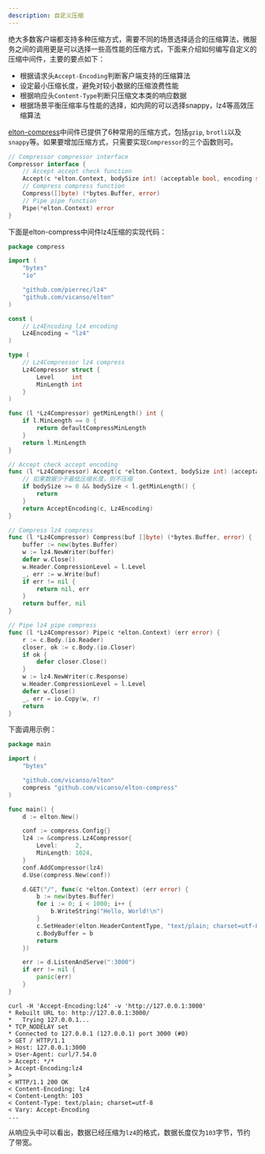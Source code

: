 ```yaml
---
description: 自定义压缩
---
```


绝大多数客户端都支持多种压缩方式，需要不同的场景选择适合的压缩算法，微服务之间的调用更是可以选择一些高性能的压缩方式，下面来介绍如何编写自定义的压缩中间件，主要的要点如下：

- 根据请求头`Accept-Encoding`判断客户端支持的压缩算法
- 设定最小压缩长度，避免对较小数据的压缩浪费性能
- 根据响应头`Content-Type`判断只压缩文本类的响应数据
- 根据场景平衡压缩率与性能的选择，如内网的可以选择snappy，lz4等高效压缩算法

[elton-compress](https://github.com/vicanso/elton-compress)中间件已提供了6种常用的压缩方式，包括`gzip`, `brotli`以及`snappy`等。如果要增加压缩方式，只需要实现`Compressor`的三个函数则可。

```go
// Compressor compressor interface
Compressor interface {
	// Accept accept check function
	Accept(c *elton.Context, bodySize int) (acceptable bool, encoding string)
	// Compress compress function
	Compress([]byte) (*bytes.Buffer, error)
	// Pipe pipe function
	Pipe(*elton.Context) error
}
```

下面是elton-compress中间件lz4压缩的实现代码：

```go
package compress

import (
	"bytes"
	"io"

	"github.com/pierrec/lz4"
	"github.com/vicanso/elton"
)

const (
	// Lz4Encoding lz4 encoding
	Lz4Encoding = "lz4"
)

type (
	// Lz4Compressor lz4 compress
	Lz4Compressor struct {
		Level     int
		MinLength int
	}
)

func (l *Lz4Compressor) getMinLength() int {
	if l.MinLength == 0 {
		return defaultCompressMinLength
	}
	return l.MinLength
}

// Accept check accept encoding
func (l *Lz4Compressor) Accept(c *elton.Context, bodySize int) (acceptable bool, encoding string) {
	// 如果数据少于最低压缩长度，则不压缩
	if bodySize >= 0 && bodySize < l.getMinLength() {
		return
	}
	return AcceptEncoding(c, Lz4Encoding)
}

// Compress lz4 compress
func (l *Lz4Compressor) Compress(buf []byte) (*bytes.Buffer, error) {
	buffer := new(bytes.Buffer)
	w := lz4.NewWriter(buffer)
	defer w.Close()
	w.Header.CompressionLevel = l.Level
	_, err := w.Write(buf)
	if err != nil {
		return nil, err
	}
	return buffer, nil
}

// Pipe lz4 pipe compress
func (l *Lz4Compressor) Pipe(c *elton.Context) (err error) {
	r := c.Body.(io.Reader)
	closer, ok := c.Body.(io.Closer)
	if ok {
		defer closer.Close()
	}
	w := lz4.NewWriter(c.Response)
	w.Header.CompressionLevel = l.Level
	defer w.Close()
	_, err = io.Copy(w, r)
	return
}
```

下面调用示例：

```go
package main

import (
	"bytes"

	"github.com/vicanso/elton"
	compress "github.com/vicanso/elton-compress"
)

func main() {
	d := elton.New()

	conf := compress.Config{}
	lz4 := &compress.Lz4Compressor{
		Level:     2,
		MinLength: 1024,
	}
	conf.AddCompressor(lz4)
	d.Use(compress.New(conf))

	d.GET("/", func(c *elton.Context) (err error) {
		b := new(bytes.Buffer)
		for i := 0; i < 1000; i++ {
			b.WriteString("Hello, World!\n")
		}
		c.SetHeader(elton.HeaderContentType, "text/plain; charset=utf-8")
		c.BodyBuffer = b
		return
	})

	err := d.ListenAndServe(":3000")
	if err != nil {
		panic(err)
	}
}
```


```
curl -H 'Accept-Encoding:lz4' -v 'http://127.0.0.1:3000'
* Rebuilt URL to: http://127.0.0.1:3000/
*   Trying 127.0.0.1...
* TCP_NODELAY set
* Connected to 127.0.0.1 (127.0.0.1) port 3000 (#0)
> GET / HTTP/1.1
> Host: 127.0.0.1:3000
> User-Agent: curl/7.54.0
> Accept: */*
> Accept-Encoding:lz4
>
< HTTP/1.1 200 OK
< Content-Encoding: lz4
< Content-Length: 103
< Content-Type: text/plain; charset=utf-8
< Vary: Accept-Encoding
...
```

从响应头中可以看出，数据已经压缩为`lz4`的格式，数据长度仅为`103`字节，节约了带宽。
